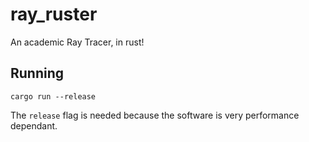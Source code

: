 # ray_ruster
An academic Ray Tracer, in rust!


## Running

`cargo run --release`

The `release` flag is needed because the software is very performance dependant.